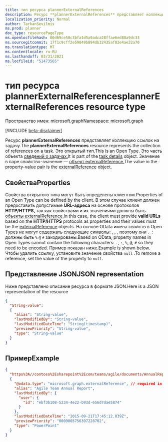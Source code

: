 ```yaml
---
title: тип ресурса plannerExternalReferences
description: Ресурс **plannerExternalReferences** представляет коллекцию ссылок на задачу. Это открытый тип. Это часть объекта сведений о задачах. Значение в паре свойство-значение — объект externalReference.
localization_priority: Normal
author: TarkanSevilmis
ms.prod: planner
doc_type: resourcePageType
ms.openlocfilehash: 00d69ce50c3bfa1d5a9adca28ffae6ed88a9dc33
ms.sourcegitcommit: 17f1c9cff2e59049b894db32435af02e4ae32a70
ms.translationtype: MT
ms.contentlocale: ru-RU
ms.lasthandoff: 03/31/2021
ms.locfileid: "51473565"
---
```

# <a name="plannerexternalreferences-resource-type"></a><span data-ttu-id="c6e6b-106">тип ресурса plannerExternalReferences</span><span class="sxs-lookup"><span data-stu-id="c6e6b-106">plannerExternalReferences resource type</span></span>

<span data-ttu-id="c6e6b-107">Пространство имен: microsoft.graph</span><span class="sxs-lookup"><span data-stu-id="c6e6b-107">Namespace: microsoft.graph</span></span>

[!INCLUDE [beta-disclaimer](../../includes/beta-disclaimer.md)]

<span data-ttu-id="c6e6b-108">Ресурс **plannerExternalReferences** представляет коллекцию ссылок на задачу.</span><span class="sxs-lookup"><span data-stu-id="c6e6b-108">The **plannerExternalReferences** resource represents the collection of references on a task.</span></span> <span data-ttu-id="c6e6b-109">Это открытый тип.</span><span class="sxs-lookup"><span data-stu-id="c6e6b-109">This is an Open Type.</span></span> <span data-ttu-id="c6e6b-110">Это часть объекта [сведений о задачах.](plannertaskdetails.md)</span><span class="sxs-lookup"><span data-stu-id="c6e6b-110">It is part of the [task details](plannertaskdetails.md) object.</span></span> <span data-ttu-id="c6e6b-111">Значение в паре свойство-значение — [объект externalReference.](plannerexternalreference.md)</span><span class="sxs-lookup"><span data-stu-id="c6e6b-111">The value in the property-value pair is the [externalReference](plannerexternalreference.md) object.</span></span>


## <a name="properties"></a><span data-ttu-id="c6e6b-112">Свойства</span><span class="sxs-lookup"><span data-stu-id="c6e6b-112">Properties</span></span>
<span data-ttu-id="c6e6b-113">Свойства открытого типа могут быть определены клиентом.</span><span class="sxs-lookup"><span data-stu-id="c6e6b-113">Properties of an Open Type can be defined by the client.</span></span> <span data-ttu-id="c6e6b-114">В этом случае клиент должен предоставить допустимые **URL-адреса** на основе протоколов **HTTP/HTTPS,** так как свойствами и их значениями должны быть [объекты externalReference.](plannerexternalreference.md)</span><span class="sxs-lookup"><span data-stu-id="c6e6b-114">In this case, the client must provide **valid URLs** based on the **HTTP/HTTPS** protocols as properties and their values must be the [externalReference](plannerexternalreference.md) objects.</span></span> <span data-ttu-id="c6e6b-115">На основе OData имена свойств в Open Types не могут содержать следующие символы: , , , поэтому они `.` `:` должны быть `%` `@` `#` закодированы.</span><span class="sxs-lookup"><span data-stu-id="c6e6b-115">Based on OData, property names in Open Types cannot contain the following characters: `.`, `:`, `%`, `@`, `#` so they need to be encoded.</span></span> <span data-ttu-id="c6e6b-116">Пример показан ниже.</span><span class="sxs-lookup"><span data-stu-id="c6e6b-116">Example is shown below.</span></span> <span data-ttu-id="c6e6b-117">Чтобы удалить ссылку, установите значение свойства `null` .</span><span class="sxs-lookup"><span data-stu-id="c6e6b-117">To remove a reference, set the value of the property to `null`.</span></span>

## <a name="json-representation"></a><span data-ttu-id="c6e6b-118">Представление JSON</span><span class="sxs-lookup"><span data-stu-id="c6e6b-118">JSON representation</span></span>

<span data-ttu-id="c6e6b-119">Ниже представлено описание ресурса в формате JSON.</span><span class="sxs-lookup"><span data-stu-id="c6e6b-119">Here is a JSON representation of the resource</span></span>

<!-- {
  "blockType": "resource",
  "optionalProperties": [

  ],
  "@odata.type": "microsoft.graph.plannerExternalReferences"
}-->


```json
{
  "String-value":
  {
    "alias": "String-value",
    "lastModifiedBy": "String-value",
    "lastModifiedDateTime": "String(timestamp)",
    "previewPriority": "String-value",
    "type": "String-value"
  }
}
```

## <a name="example"></a><span data-ttu-id="c6e6b-120">Пример</span><span class="sxs-lookup"><span data-stu-id="c6e6b-120">Example</span></span>

```json
{
  "https%3A//contoso%2Esharepoint%2Ecom/teams/agile/documents/AnnualReport%2Epptx":
  {
    "@odata.type": "microsoft.graph.externalReference", // required in PATCH requests to edit the references on a task
    "alias": "Agile Team Annual Report",
    "lastModifiedBy": {
      "user": {
        "id": "ebf3b108-5234-4e22-b93d-656d7dae5874"
      }
    },
    "lastModifiedDateTime": "2015-09-21T17:45:12.039Z",
    "previewPriority": "0009005756397228702",
    "type": "PowerPoint"
  }
}

```

<!-- uuid: 8fcb5dbc-d5aa-4681-8e31-b001d5168d79
2015-10-25 14:57:30 UTC -->
<!--
{
  "type": "#page.annotation",
  "description": "plannerExternalReferences resource",
  "keywords": "",
  "section": "documentation",
  "tocPath": "",
  "suppressions": []
}
-->


